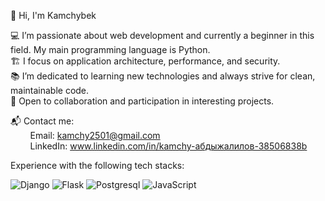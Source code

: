 👋 Hi, I'm Kamchybek

💻 I’m passionate about web development and currently a beginner in this field. My main programming language is Python.<br/>
🏗️ I focus on application architecture, performance, and security.<br/>
📚 I’m dedicated to learning new technologies and always strive for clean, maintainable code.<br/>
🤝 Open to collaboration and participation in interesting projects.<br/>

📬 Contact me:<br/>
&nbsp;&nbsp;&nbsp;&nbsp;&nbsp;&nbsp;&nbsp;&nbsp;Email: kamchy2501@gmail.com<br/>
&nbsp;&nbsp;&nbsp;&nbsp;&nbsp;&nbsp;&nbsp;&nbsp;LinkedIn: www.linkedin.com/in/kamchy-абдыжалилов-38506838b<br/>

Experience with the following tech stacks:

![Django](https://img.shields.io/badge/-Djangо-0C4B33?style=for-the-badge&logo=django)
![Flask](https://img.shields.io/badge/-Flask-ffffff?style=for-the-badge&logo=flask)
![Postgresql](https://img.shields.io/badge/-Postgresql-50b0f0?style=for-the-badge&logo=postgresql&logoColor=ffffff)
![JavaScript](https://img.shields.io/badge/-JavaScript-0C4B33?style=for-the-badge&logo=javascript)

